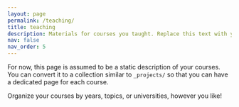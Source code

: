 ```yaml
---
layout: page
permalink: /teaching/
title: teaching
description: Materials for courses you taught. Replace this text with your description.
nav: false
nav_order: 5
---
```


<!-- Teaching will be enable some day -->
For now, this page is assumed to be a static description of your courses. You can convert it to a collection similar to `_projects/` so that you can have a dedicated page for each course.

Organize your courses by years, topics, or universities, however you like!
